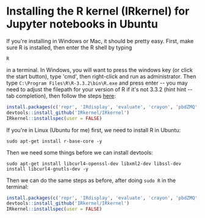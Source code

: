 
# Installing the R kernel (IRkernel) for Jupyter notebooks in Ubuntu

If you're installing in Windows or Mac, it should be pretty easy.  First, make sure R is installed, then enter the R shell by typing

`R`

in a terminal.  In Windows, you will want to press the windows key (or click the start button), type 'cmd', then right-click and run as administrator.  Then type `C:\Program Files\R\R-3.3.2\bin\R.exe` and press enter -- you may need to adjust the filepath for your version of R if it's not 3.3.2 (hint hint -- tab completion), then follow the steps [here](https://irkernel.github.io/installation/#binary-panel):

```R
install.packages(c('repr', 'IRdisplay', 'evaluate', 'crayon', 'pbdZMQ', 'devtools', 'uuid', 'digest'))
devtools::install_github('IRkernel/IRkernel')
IRkernel::installspec(user = FALSE)
```

If you're in Linux (Ubuntu for me) first, we need to install R in Ubuntu:

`sudo apt-get install r-base-core -y`

Then we need some things before we can install devtools:

`sudo apt-get install libcurl4-openssl-dev libxml2-dev libssl-dev install libcurl4-gnutls-dev -y`

Then we can do the same steps as before, after doing `sudo R` in the terminal:

```R
install.packages(c('repr', 'IRdisplay', 'evaluate', 'crayon', 'pbdZMQ', 'devtools', 'uuid', 'digest'))
devtools::install_github('IRkernel/IRkernel')
IRkernel::installspec(user = FALSE)
```
